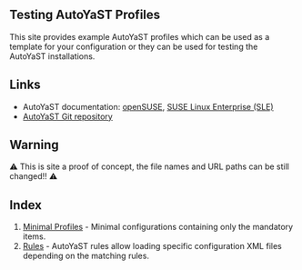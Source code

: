 ## Testing AutoYaST Profiles

This site provides example AutoYaST profiles which can be used as a template
for your configuration or they can be used for testing the AutoYaST
installations.

## Links

- AutoYaST documentation: [openSUSE](https://doc.opensuse.org/projects/autoyast/),
  [SUSE Linux Enterprise (SLE)](https://documentation.suse.com/en-us/sles/15-SP1/single-html/SLES-autoyast/)
- [AutoYaST Git repository](https://github.com/yast/yast-autoinstallation)

## Warning

:warning: This is site a proof of concept, the file names and URL paths
can be still changed!! :warning:

## Index

1. [Minimal Profiles](minimal) - Minimal configurations containing only the
   mandatory items.
2. [Rules](rules) - AutoYaST rules allow loading specific configuration XML
   files depending on the matching rules.
